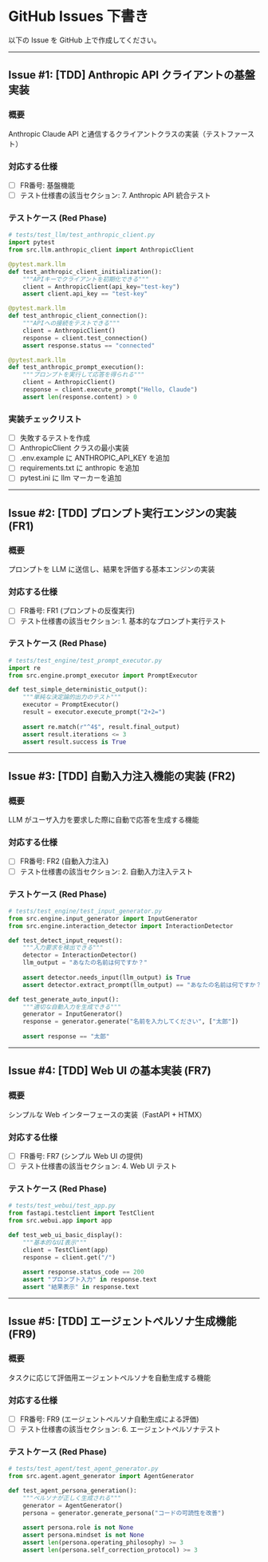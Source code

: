 # GitHub Issues 下書き

以下の Issue を GitHub 上で作成してください。

---

## Issue #1: [TDD] Anthropic API クライアントの基盤実装

### 概要
Anthropic Claude API と通信するクライアントクラスの実装（テストファースト）

### 対応する仕様
- [ ] FR番号: 基盤機能
- [ ] テスト仕様書の該当セクション: 7. Anthropic API 統合テスト

### テストケース (Red Phase)
```python
# tests/test_llm/test_anthropic_client.py
import pytest
from src.llm.anthropic_client import AnthropicClient

@pytest.mark.llm
def test_anthropic_client_initialization():
    """APIキーでクライアントを初期化できる"""
    client = AnthropicClient(api_key="test-key")
    assert client.api_key == "test-key"

@pytest.mark.llm
def test_anthropic_client_connection():
    """APIへの接続をテストできる"""
    client = AnthropicClient()
    response = client.test_connection()
    assert response.status == "connected"

@pytest.mark.llm  
def test_anthropic_prompt_execution():
    """プロンプトを実行して応答を得られる"""
    client = AnthropicClient()
    response = client.execute_prompt("Hello, Claude")
    assert len(response.content) > 0
```

### 実装チェックリスト
- [ ] 失敗するテストを作成
- [ ] AnthropicClient クラスの最小実装
- [ ] .env.example に ANTHROPIC_API_KEY を追加
- [ ] requirements.txt に anthropic を追加
- [ ] pytest.ini に llm マーカーを追加

---

## Issue #2: [TDD] プロンプト実行エンジンの実装 (FR1)

### 概要
プロンプトを LLM に送信し、結果を評価する基本エンジンの実装

### 対応する仕様  
- [ ] FR番号: FR1 (プロンプトの反復実行)
- [ ] テスト仕様書の該当セクション: 1. 基本的なプロンプト実行テスト

### テストケース (Red Phase)
```python
# tests/test_engine/test_prompt_executor.py
import re
from src.engine.prompt_executor import PromptExecutor

def test_simple_deterministic_output():
    """単純な決定論的出力のテスト"""
    executor = PromptExecutor()
    result = executor.execute_prompt("2+2=")
    
    assert re.match(r"^4$", result.final_output)
    assert result.iterations <= 3
    assert result.success is True
```

---

## Issue #3: [TDD] 自動入力注入機能の実装 (FR2)

### 概要
LLM がユーザ入力を要求した際に自動で応答を生成する機能

### 対応する仕様
- [ ] FR番号: FR2 (自動入力注入)  
- [ ] テスト仕様書の該当セクション: 2. 自動入力注入テスト

### テストケース (Red Phase)
```python
# tests/test_engine/test_input_generator.py
from src.engine.input_generator import InputGenerator
from src.engine.interaction_detector import InteractionDetector

def test_detect_input_request():
    """入力要求を検出できる"""
    detector = InteractionDetector()
    llm_output = "あなたの名前は何ですか？"
    
    assert detector.needs_input(llm_output) is True
    assert detector.extract_prompt(llm_output) == "あなたの名前は何ですか？"

def test_generate_auto_input():
    """適切な自動入力を生成できる"""
    generator = InputGenerator()
    response = generator.generate("名前を入力してください", ["太郎"])
    
    assert response == "太郎"
```

---

## Issue #4: [TDD] Web UI の基本実装 (FR7)

### 概要
シンプルな Web インターフェースの実装（FastAPI + HTMX）

### 対応する仕様
- [ ] FR番号: FR7 (シンプル Web UI の提供)
- [ ] テスト仕様書の該当セクション: 4. Web UI テスト

### テストケース (Red Phase)
```python
# tests/test_webui/test_app.py
from fastapi.testclient import TestClient
from src.webui.app import app

def test_web_ui_basic_display():
    """基本的なUI表示"""
    client = TestClient(app)
    response = client.get("/")
    
    assert response.status_code == 200
    assert "プロンプト入力" in response.text
    assert "結果表示" in response.text
```

---

## Issue #5: [TDD] エージェントペルソナ生成機能 (FR9)

### 概要
タスクに応じて評価用エージェントペルソナを自動生成する機能

### 対応する仕様
- [ ] FR番号: FR9 (エージェントペルソナ自動生成による評価)
- [ ] テスト仕様書の該当セクション: 6. エージェントペルソナテスト

### テストケース (Red Phase)
```python
# tests/test_agent/test_agent_generator.py
from src.agent.agent_generator import AgentGenerator

def test_agent_persona_generation():
    """ペルソナが正しく生成される"""
    generator = AgentGenerator()
    persona = generator.generate_persona("コードの可読性を改善")
    
    assert persona.role is not None
    assert persona.mindset is not None
    assert len(persona.operating_philosophy) >= 3
    assert len(persona.self_correction_protocol) >= 3
``` 